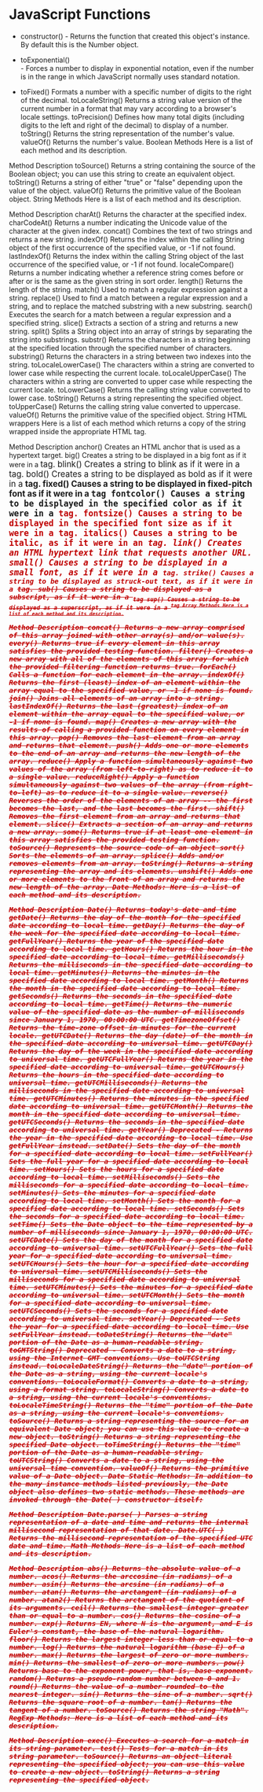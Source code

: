 # JavaScript Functions

+ constructor()	
		- Returns the function that created this object's instance. By default this is the Number object.

* toExponential()	
		- Forces a number to display in exponential notation, even if the number is in the range in which JavaScript normally uses standard notation.

* toFixed()	Formats a number with a specific number of digits to the right of the decimal.
toLocaleString()	Returns a string value version of the current number in a format that may vary according to a browser's locale settings.
toPrecision()	Defines how many total digits (including digits to the left and right of the decimal) to display of a number.
toString()	Returns the string representation of the number's value.
valueOf()	Returns the number's value.
Boolean Methods
Here is a list of each method and its description.

Method	Description
toSource()	Returns a string containing the source of the Boolean object; you can use this string to create an equivalent object.
toString()	Returns a string of either "true" or "false" depending upon the value of the object.
valueOf()	Returns the primitive value of the Boolean object.
String Methods
Here is a list of each method and its description.

Method	Description
charAt()	Returns the character at the specified index.
charCodeAt()	Returns a number indicating the Unicode value of the character at the given index.
concat()	Combines the text of two strings and returns a new string.
indexOf()	Returns the index within the calling String object of the first occurrence of the specified value, or -1 if not found.
lastIndexOf()	Returns the index within the calling String object of the last occurrence of the specified value, or -1 if not found.
localeCompare()	Returns a number indicating whether a reference string comes before or after or is the same as the given string in sort order.
length()	Returns the length of the string.
match()	Used to match a regular expression against a string.
replace()	Used to find a match between a regular expression and a string, and to replace the matched substring with a new substring.
search()	Executes the search for a match between a regular expression and a specified string.
slice()	Extracts a section of a string and returns a new string.
split()	Splits a String object into an array of strings by separating the string into substrings.
substr()	Returns the characters in a string beginning at the specified location through the specified number of characters.
substring()	Returns the characters in a string between two indexes into the string.
toLocaleLowerCase()	The characters within a string are converted to lower case while respecting the current locale.
toLocaleUpperCase()	The characters within a string are converted to upper case while respecting the current locale.
toLowerCase()	Returns the calling string value converted to lower case.
toString()	Returns a string representing the specified object.
toUpperCase()	Returns the calling string value converted to uppercase.
valueOf()	Returns the primitive value of the specified object.
String HTML wrappers
Here is a list of each method which returns a copy of the string wrapped inside the appropriate HTML tag.

Method	Description
anchor()	Creates an HTML anchor that is used as a hypertext target.
big()	Creates a string to be displayed in a big font as if it were in a <big> tag.
blink()	Creates a string to blink as if it were in a <blink> tag.
bold()	Creates a string to be displayed as bold as if it were in a <b> tag.
fixed()	Causes a string to be displayed in fixed-pitch font as if it were in a <tt> tag
fontcolor()	Causes a string to be displayed in the specified color as if it were in a <font color="color"> tag.
fontsize()	Causes a string to be displayed in the specified font size as if it were in a <font size="size"> tag.
italics()	Causes a string to be italic, as if it were in an <i> tag.
link()	Creates an HTML hypertext link that requests another URL.
small()	Causes a string to be displayed in a small font, as if it were in a <small> tag.
strike()	Causes a string to be displayed as struck-out text, as if it were in a <strike> tag.
sub()	Causes a string to be displayed as a subscript, as if it were in a <sub> tag
sup()	Causes a string to be displayed as a superscript, as if it were in a <sup> tag
Array Methods
Here is a list of each method and its description.

Method	Description
concat()	Returns a new array comprised of this array joined with other array(s) and/or value(s).
every()	Returns true if every element in this array satisfies the provided testing function.
filter()	Creates a new array with all of the elements of this array for which the provided filtering function returns true.
forEach()	Calls a function for each element in the array.
indexOf()	Returns the first (least) index of an element within the array equal to the specified value, or -1 if none is found.
join()	Joins all elements of an array into a string.
lastIndexOf()	Returns the last (greatest) index of an element within the array equal to the specified value, or -1 if none is found.
map()	Creates a new array with the results of calling a provided function on every element in this array.
pop()	Removes the last element from an array and returns that element.
push()	Adds one or more elements to the end of an array and returns the new length of the array.
reduce()	Apply a function simultaneously against two values of the array (from left-to-right) as to reduce it to a single value.
reduceRight()	Apply a function simultaneously against two values of the array (from right-to-left) as to reduce it to a single value.
reverse()	Reverses the order of the elements of an array -- the first becomes the last, and the last becomes the first.
shift()	Removes the first element from an array and returns that element.
slice()	Extracts a section of an array and returns a new array.
some()	Returns true if at least one element in this array satisfies the provided testing function.
toSource()	Represents the source code of an object
sort()	Sorts the elements of an array.
splice()	Adds and/or removes elements from an array.
toString()	Returns a string representing the array and its elements.
unshift()	Adds one or more elements to the front of an array and returns the new length of the array.
Date Methods:
Here is a list of each method and its description.

Method	Description
Date()	Returns today's date and time
getDate()	Returns the day of the month for the specified date according to local time.
getDay()	Returns the day of the week for the specified date according to local time.
getFullYear()	Returns the year of the specified date according to local time.
getHours()	Returns the hour in the specified date according to local time.
getMilliseconds()	Returns the milliseconds in the specified date according to local time.
getMinutes()	Returns the minutes in the specified date according to local time.
getMonth()	Returns the month in the specified date according to local time.
getSeconds()	Returns the seconds in the specified date according to local time.
getTime()	Returns the numeric value of the specified date as the number of milliseconds since January 1, 1970, 00:00:00 UTC.
getTimezoneOffset()	Returns the time-zone offset in minutes for the current locale.
getUTCDate()	Returns the day (date) of the month in the specified date according to universal time.
getUTCDay()	Returns the day of the week in the specified date according to universal time.
getUTCFullYear()	Returns the year in the specified date according to universal time.
getUTCHours()	Returns the hours in the specified date according to universal time.
getUTCMilliseconds()	Returns the milliseconds in the specified date according to universal time.
getUTCMinutes()	Returns the minutes in the specified date according to universal time.
getUTCMonth()	Returns the month in the specified date according to universal time.
getUTCSeconds()	Returns the seconds in the specified date according to universal time.
getYear()	Deprecated - Returns the year in the specified date according to local time. Use getFullYear instead.
setDate()	Sets the day of the month for a specified date according to local time.
setFullYear()	Sets the full year for a specified date according to local time.
setHours()	Sets the hours for a specified date according to local time.
setMilliseconds()	Sets the milliseconds for a specified date according to local time.
setMinutes()	Sets the minutes for a specified date according to local time.
setMonth()	Sets the month for a specified date according to local time.
setSeconds()	Sets the seconds for a specified date according to local time.
setTime()	Sets the Date object to the time represented by a number of milliseconds since January 1, 1970, 00:00:00 UTC.
setUTCDate()	Sets the day of the month for a specified date according to universal time.
setUTCFullYear()	Sets the full year for a specified date according to universal time.
setUTCHours()	Sets the hour for a specified date according to universal time.
setUTCMilliseconds()	Sets the milliseconds for a specified date according to universal time.
setUTCMinutes()	Sets the minutes for a specified date according to universal time.
setUTCMonth()	Sets the month for a specified date according to universal time.
setUTCSeconds()	Sets the seconds for a specified date according to universal time.
setYear()	Deprecated - Sets the year for a specified date according to local time. Use setFullYear instead.
toDateString()	Returns the "date" portion of the Date as a human-readable string.
toGMTString()	Deprecated - Converts a date to a string, using the Internet GMT conventions. Use toUTCString instead.
toLocaleDateString()	Returns the "date" portion of the Date as a string, using the current locale's conventions.
toLocaleFormat()	Converts a date to a string, using a format string.
toLocaleString()	Converts a date to a string, using the current locale's conventions.
toLocaleTimeString()	Returns the "time" portion of the Date as a string, using the current locale's conventions.
toSource()	Returns a string representing the source for an equivalent Date object; you can use this value to create a new object.
toString()	Returns a string representing the specified Date object.
toTimeString()	Returns the "time" portion of the Date as a human-readable string.
toUTCString()	Converts a date to a string, using the universal time convention.
valueOf()	Returns the primitive value of a Date object.
Date Static Methods:
In addition to the many instance methods listed previously, the Date object also defines two static methods. These methods are invoked through the Date( ) constructor itself:

Method	Description
Date.parse( )	Parses a string representation of a date and time and returns the internal millisecond representation of that date.
Date.UTC( )	Returns the millisecond representation of the specified UTC date and time.
Math Methods
Here is a list of each method and its description.

Method	Description
abs()	Returns the absolute value of a number.
acos()	Returns the arccosine (in radians) of a number.
asin()	Returns the arcsine (in radians) of a number.
atan()	Returns the arctangent (in radians) of a number.
atan2()	Returns the arctangent of the quotient of its arguments.
ceil()	Returns the smallest integer greater than or equal to a number.
cos()	Returns the cosine of a number.
exp()	Returns EN, where N is the argument, and E is Euler's constant, the base of the natural logarithm.
floor()	Returns the largest integer less than or equal to a number.
log()	Returns the natural logarithm (base E) of a number.
max()	Returns the largest of zero or more numbers.
min()	Returns the smallest of zero or more numbers.
pow()	Returns base to the exponent power, that is, base exponent.
random()	Returns a pseudo-random number between 0 and 1.
round()	Returns the value of a number rounded to the nearest integer.
sin()	Returns the sine of a number.
sqrt()	Returns the square root of a number.
tan()	Returns the tangent of a number.
toSource()	Returns the string "Math".
RegExp Methods:
Here is a list of each method and its description.

Method	Description
exec()	Executes a search for a match in its string parameter.
test()	Tests for a match in its string parameter.
toSource()	Returns an object literal representing the specified object; you can use this value to create a new object.
toString()	Returns a string representing the specified object.